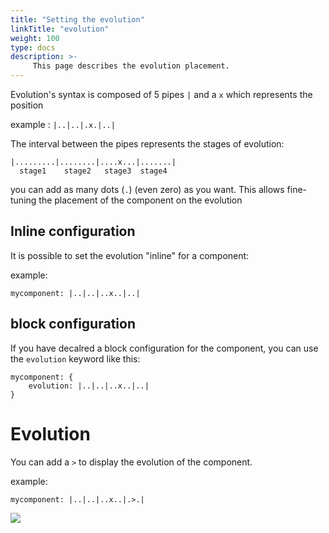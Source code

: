 ```yaml
---
title: "Setting the evolution"
linkTitle: "evolution"
weight: 100
type: docs
description: >-
     This page describes the evolution placement.
---
```


Evolution's syntax is composed of 5 pipes `|` and a `x` which represents the position

example : `|..|..|.x.|..|`

The interval between the pipes represents the stages of evolution:

```
|.........|........|....x...|.......|
  stage1    stage2   stage3  stage4
```

you can add as many dots (`.`) (even zero) as you want. This allows fine-tuning the placement of the component on the evolution

## Inline configuration

It is possible to set the evolution "inline" for a component:

example:

`mycomponent: |..|..|..x..|..|`

## block configuration

If you have decalred a block configuration for the component, you can use the `evolution` keyword like this:

```
mycomponent: {
    evolution: |..|..|..x..|..|
}
```

# Evolution

You can add a `>` to display the evolution of the component.

example:

`mycomponent: |..|..|..x..|.>.|`

![](/wardleyToGo/images/evolution.svg)
